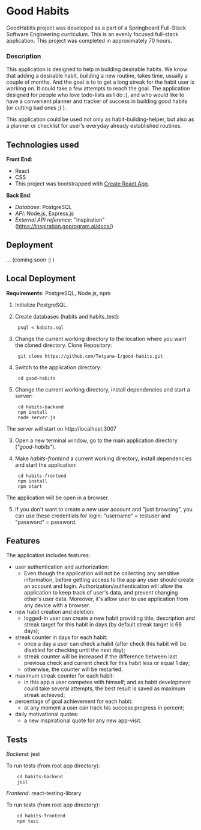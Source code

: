 # Good Habits
GoodHabits project was developed as a part of a Springboard Full-Stack Software Engineering curriculum. This is an evenly focused full-stack application. This project was completed in approximately 70 hours.

### Description
This application is designed to help in building desirable habits. We know that adding a desirable habit, building a new routine, takes time, usually a couple of months. And the goal is to to get a long streak for the habit user is working on. It could take a few attempts to reach the goal. The application designed for people who love todo-lists as I do :), and who would like to have a convenient planner and tracker of success in building good habits (or cutting bad ones ;) ).

This application could be used not only as habit-building-helper, but also as a planner or checklist for user's everyday already established routines. 


## Technologies used

**Front End**: 
- React
- CSS
- This project was bootstrapped with [Create React App](https://github.com/facebook/create-react-app).


**Back End**: 
- *Database*: PostgreSQL
- *API*: Node.js, Express.js
- *External API reference*: "Inspiration" (https://inspiration.goprogram.ai/docs/)


## Deployment
... (coming soon :) )

## Local Deployment
**Requirements:** PostgreSQL, Node.js, npm

1. Initialize PostgreSQL. 
2. Create databases (habits and habits_test):

        psql < habits.sql

3. Change the current working directory to the location where you want the cloned directory. Clone Repository:

        git clone https://github.com/Tetyana-I/good-habits.git

4. Switch to the application directory:

        cd good-habits

2. Change the current working directory, install dependencies and start a server:

        cd habits-backend
        npm install
        node server.js

The server will start on http://localhost:3007

3. Open a new terminal window, go to the main application directory (*"good-habits"*).

4. Make *habits-frontend* a current working directory, install dependencies and start the application:

        cd habits-frontend
        npm install
        npm start

The application will be open in a browser.

5. If you don't want to create a new user account and "just browsing", you can use these credentials for login: "username" =  testuser and "password" = password.  


## Features
The application includes features:

- user authentication and authorization:
    - Even though the application will not be collecting any sensitive information, before getting access to the app any user should create an account and login. Authorization/authentication will allow the application to keep track of user's data, and prevent changing other's user data. Moreover, it's allow user to use application from any device with a browser.
- new habit creation and deletion: 
    - logged-in user can create a new habit providing title, description and streak target for this habit in days (by default streak target is 66 days);
- streak counter in days for each habit:
    - once a day a user can check a habit (after check this habit will be disabled for checking until the next day);
    - streak counter will be increased if the difference between last previous check and current check for this habit less or equal 1 day; 
    - otherwise, the counter will be restarted.  
- maximum streak counter for each habit: 
    - in this app a user competes with himself; and
    as habit development could take several attempts, the best result is saved as maximum streak achieved; 
- percentage of goal achievement for each habit:
    - at any moment a user can track his success progress in percent;
- daily motivational quotes: 
    - a new inspirational quote for any new app-visit.

## Tests
*Backend*:  jest

To run tests (from root app directory):

        cd habits-backend
        jest


*Frontend*:  react-testing-library

To run tests (from root app directory):

        cd habits-frontend
        npm test